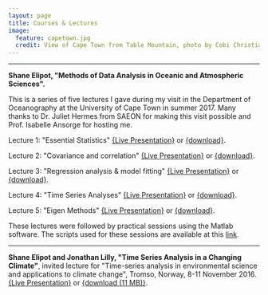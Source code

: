 ```yaml
---
layout: page
title: Courses & Lectures
image:
  feature: capetown.jpg
  credit: View of Cape Town from Table Mountain, photo by Cobi Christiansen
---
```


---

**Shane Elipot, "Methods of Data Analysis in Oceanic and Atmospheric Sciences".**

This is a series of five lectures I gave during my visit in the Department of Oceanography at the University of Cape Town in summer 2017. Many thanks to Dr. Juliet Hermes from SAEON for making this visit possible and Prof. Isabelle Ansorge for hosting me.

Lecture 1: "Essential Statistics" [{Live Presentation}](lecture1/index.html) or [{download}](lecture1.pdf).

Lecture 2: "Covariance and correlation" [{Live Presentation}](lecture2/index.html) or [{download}](lecture2.pdf).

Lecture 3: "Regression analysis & model fitting" [{Live Presentation}](lecture3/index.html) or [{download}](lecture3.pdf).

Lecture 4: "Time Series Analyses" [{Live Presentation}](lecture4/index.html) or [{download}](lecture4.pdf).

Lecture 5: "Eigen Methods" [{Live Presentation}](lecture5/index.html) or [{download}](lecture5.pdf).

These lectures were followed by practical sessions using the Matlab software. The scripts used for these sessions are available at this [link](https://drive.google.com/drive/folders/0B5UwZFhQ8OhvWXFSY19YcGZMZEU?resourcekey=0-XN72IcDq6aY0V3CHQ2GdzA&usp=sharing).


---

**Shane Elipot and Jonathan Lilly, "Time Series Analysis in a Changing Climate"**, invited lecture for "Time-series analysis in environmental science and applications to climate change", Tromso, Norway, 8-11 November 2016. [{Live Presentation}](tromso/index.html) or [{download (11 MB)}](tromso_elipot.pdf).
